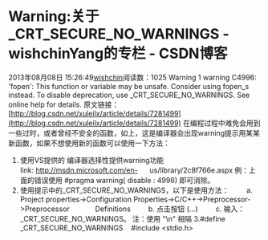 # Warning:关于_CRT_SECURE_NO_WARNINGS - wishchinYang的专栏 - CSDN博客
2013年08月08日 15:26:49[wishchin](https://me.csdn.net/wishchin)阅读数：1025
Warning 1 warning C4996: 'fopen': This function or variable may be unsafe. Consider using fopen_s instead. To disable deprecation, use _CRT_SECURE_NO_WARNINGS. See online help for details.
原文链接：[http://blog.csdn.net/xuleilx/article/details/7281499](http://blog.csdn.net/xuleilx/article/details/7281499)
在编程过程中难免会用到一些过时，或者曾经不安全的函数，如上，这是编译器会出现warning提示用某某新函数，如果不想使用新的函数可以使用一下方法：
1. 使用VS提供的 编译器选择性提供warning功能 link: http://msdn.microsoft.com/en-
     us/library/2c8f766e.aspx 例：上面的错误使用 #pragma warning( disable : 4996) 即可消除。
2. 使用提示中的_CRT_SECURE_NO_WARNINGS，以下是使用方法：
        a. Project properties->Configuration Properties->C/C++->Preprocessor->Preprocessor
            Definitions
        b. 点击按钮 (...)
        c. 输入：_CRT_SECURE_NO_WARNINGS。 注：使用 "\n" 相隔
3.#define _CRT_SECURE_NO_WARNINGS
   #include <stdio.h>
[](http://blog.csdn.net/xuleilx/article/details/7281499)

